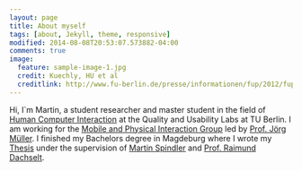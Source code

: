```yaml
---
layout: page
title: About myself
tags: [about, Jekyll, theme, responsive]
modified: 2014-08-08T20:53:07.573882-04:00
comments: true
image:
  feature: sample-image-1.jpg
  credit: Kuechly, HU et al
  creditlink: http://www.fu-berlin.de/presse/informationen/fup/2012/fup_12_252/
---
```

Hi, I`m Martin, a student researcher and master student in the field of [Human Computer Interaction](http://en.wikipedia.org/wiki/Human–computer_interaction) at the Quality and Usability Labs at TU Berlin.
I am working for the [Mobile and Physical Interaction Group](http://www.qu.tu-berlin.de/menue/forschung/gruppen/mobile_physical_interaction/) led by [Prof. Jörg Müller](http://joergmueller.info).
I finished my Bachelors degree in Magdeburg where I wrote my [Thesis](/pub) under the supervision of [Martin Spindler](https://isgwww.cs.uni-magdeburg.de/isg/spindler.html) and [Prof. Raimund Dachselt](http://mt.inf.tu-dresden.de/~dachselt/).

<script src="//platform.linkedin.com/in.js" type="text/javascript"></script>
<script type="IN/MemberProfile" data-id="https://www.linkedin.com/in/schuesslerm" data-format="inline"></script>
